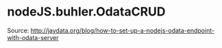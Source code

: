 # nodeJS.buhler.OdataCRUD

Source: http://jaydata.org/blog/how-to-set-up-a-nodejs-odata-endpoint-with-odata-server